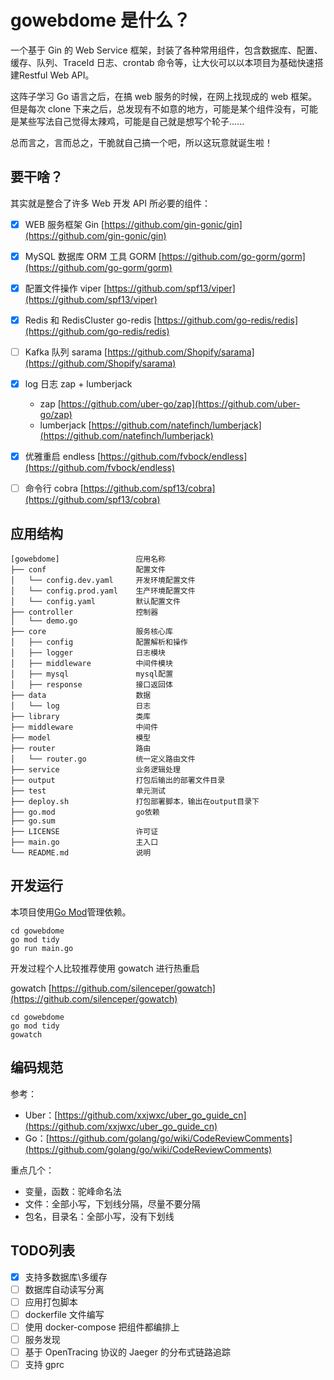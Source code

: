 # gowebdome 是什么？
一个基于 Gin 的 Web Service 框架，封装了各种常用组件，包含数据库、配置、缓存、队列、TraceId 日志、crontab 命令等，让大伙可以以本项目为基础快速搭建Restful Web API。

这阵子学习 Go 语言之后，在搞 web 服务的时候，在网上找现成的 web 框架。但是每次 clone 下来之后，总发现有不如意的地方，可能是某个组件没有，可能是某些写法自己觉得太辣鸡，可能是自己就是想写个轮子......

总而言之，言而总之，干脆就自己搞一个吧，所以这玩意就诞生啦！

## 要干啥？

其实就是整合了许多 Web 开发 API 所必要的组件：

- [x] WEB 服务框架 Gin [https://github.com/gin-gonic/gin](https://github.com/gin-gonic/gin)
- [x] MySQL 数据库 ORM 工具 GORM [https://github.com/go-gorm/gorm](https://github.com/go-gorm/gorm)
- [x] 配置文件操作 viper [https://github.com/spf13/viper](https://github.com/spf13/viper)
- [x] Redis 和 RedisCluster go-redis [https://github.com/go-redis/redis](https://github.com/go-redis/redis)
- [ ] Kafka 队列 sarama [https://github.com/Shopify/sarama](https://github.com/Shopify/sarama)
- [x] log 日志 zap + lumberjack
  * zap [https://github.com/uber-go/zap](https://github.com/uber-go/zap)
  * lumberjack [https://github.com/natefinch/lumberjack](https://github.com/natefinch/lumberjack)
- [x] 优雅重启 endless [https://github.com/fvbock/endless](https://github.com/fvbock/endless)
- [ ] 命令行 cobra [https://github.com/spf13/cobra](https://github.com/spf13/cobra)


## 应用结构
```
[gowebdome]                 应用名称
├── conf                    配置文件
│   └── config.dev.yaml     开发环境配置文件
│   └── config.prod.yaml    生产环境配置文件
│   └── config.yaml         默认配置文件
├── controller              控制器
│   └── demo.go
├── core                    服务核心库
│   ├── config              配置解析和操作
│   ├── logger              日志模块
│   ├── middleware          中间件模块
│   ├── mysql               mysql配置
│   ├── response            接口返回体
├── data                    数据
│   └── log                 日志
├── library                 类库
├── middleware              中间件
├── model                   模型
├── router                  路由
│   └── router.go           统一定义路由文件
├── service                 业务逻辑处理
├── output                  打包后输出的部署文件目录
├── test                    单元测试
├── deploy.sh               打包部署脚本，输出在output目录下
├── go.mod                  go依赖
├── go.sum
├── LICENSE                 许可证
├── main.go                 主入口
└── README.md               说明
```

## 开发运行
本项目使用[Go Mod](https://github.com/golang/go/wiki/Modules)管理依赖。

```
cd gowebdome
go mod tidy
go run main.go
```

开发过程个人比较推荐使用 gowatch 进行热重启

gowatch [https://github.com/silenceper/gowatch](https://github.com/silenceper/gowatch)

```
cd gowebdome
go mod tidy
gowatch
```

## 编码规范
参考：
* Uber：[https://github.com/xxjwxc/uber_go_guide_cn](https://github.com/xxjwxc/uber_go_guide_cn)
* Go：[https://github.com/golang/go/wiki/CodeReviewComments](https://github.com/golang/go/wiki/CodeReviewComments)

重点几个：
* 变量，函数：驼峰命名法
* 文件：全部小写，下划线分隔，尽量不要分隔
* 包名，目录名：全部小写，没有下划线


## TODO列表
- [x] 支持多数据库\多缓存
- [ ] 数据库自动读写分离
- [ ] 应用打包脚本
- [ ] dockerfile 文件编写
- [ ] 使用 docker-compose 把组件都编排上
- [ ] 服务发现
- [ ] 基于 OpenTracing 协议的 Jaeger 的分布式链路追踪
- [ ] 支持 gprc
